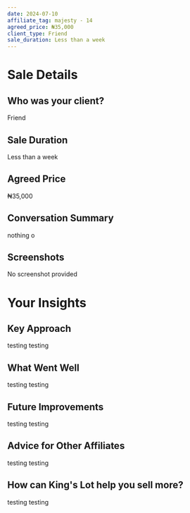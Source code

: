 ```yaml
---
date: 2024-07-10
affiliate_tag: majesty - 14
agreed_price: ₦35,000
client_type: Friend
sale_duration: Less than a week
---
```


# Sale Details

## Who was your client?
Friend

## Sale Duration
Less than a week

## Agreed Price
₦35,000

## Conversation Summary
nothing o

## Screenshots
No screenshot provided

# Your Insights

## Key Approach
testing testing

## What Went Well
testing testing 

## Future Improvements
testing testing 

## Advice for Other Affiliates
testing testing 

## How can King's Lot help you sell more?
testing testing 
